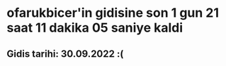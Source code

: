 # ofarukbicer'in gidisine son 1 gun 21 saat 11 dakika 05 saniye kaldi

## Gidis tarihi: 30.09.2022 :(